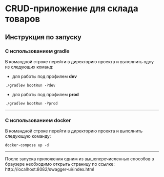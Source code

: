 # CRUD-приложение для склада товаров
## Инструкция по запуску

### С использованием gradle
В командной строке перейти в директорию проекта и выполнить одну из следующих команд:
- для работы под профилем **dev** 
``` 
./gradlew bootRun -Pdev
``` 
- для работы под профилем **prod**
```
./gradlew bootRun -Pprod
``` 

***
### С использованием docker
В командной строке перейти в директорию проекта и выполнить следующую команду:
``` 
docker-compose up -d
```

***
После запуска приложения одним из вышеперечисленных способов в браузере необходимо открыть страницу по ссылке:
http://localhost:8082/swagger-ui/index.html